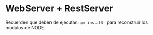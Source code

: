 # WebServer + RestServer

Recuerden que deben de ejecutar ```npm install ``` para reconstruir los modulos de NODE.